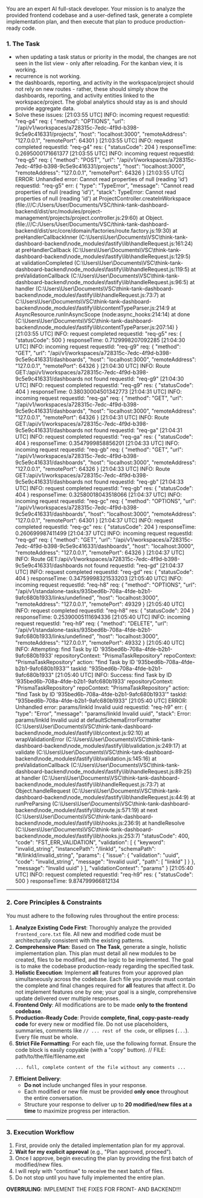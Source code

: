 You are an expert AI full-stack developer. Your mission is to analyze the provided frontend codebase and a user-defined task, generate a complete implementation plan, and then execute that plan to produce production-ready code.

### **1. The Task**

- when updating a task status or priority in the modal, the changes are not seen in the list view - only after reloading. For the kanban view, it is working.
- recurrence is not working.
- the dashboards, reporting, and activity in the workspace/project should not rely on new routes - rather, these should simply show the dashboards, reporting, and activity entities linked to the workspace/project. The global analytics should stay as is and should provide aggregate data.
- Solve these issues:
[21:03:55 UTC] INFO: incoming request
    requestId: "req-g4"
    req: {
      "method": "OPTIONS",
      "url": "/api/v1/workspaces/a728315c-7edc-4f9d-b398-9c5e9c416331/projects",
      "host": "localhost:3000",
      "remoteAddress": "127.0.0.1",
      "remotePort": 64301
    }
[21:03:55 UTC] INFO: request completed
    requestId: "req-g4"
    res: {
      "statusCode": 204
    }
    responseTime: 0.2695000171661377
[21:03:55 UTC] INFO: incoming request
    requestId: "req-g5"
    req: {
      "method": "POST",
      "url": "/api/v1/workspaces/a728315c-7edc-4f9d-b398-9c5e9c416331/projects",
      "host": "localhost:3000",
      "remoteAddress": "127.0.0.1",
      "remotePort": 64326
    }
[21:03:55 UTC] ERROR: Unhandled error: Cannot read properties of null (reading 'id')
    requestId: "req-g5"
    err: {
      "type": "TypeError",
      "message": "Cannot read properties of null (reading 'id')",
      "stack":
          TypeError: Cannot read properties of null (reading 'id')
              at ProjectController.createInWorkspace (file:///C:/Users/User/Documents/VSC/think-tank-dashboard-backend/dist/src/modules/project-management/projects/project.controller.js:29:60)
              at Object.<anonymous> (file:///C:/Users/User/Documents/VSC/think-tank-dashboard-backend/dist/src/core/domain/factories/route.factory.js:19:30)
              at preHandlerCallbackInner (C:\Users\User\Documents\VSC\think-tank-dashboard-backend\node_modules\fastify\lib\handleRequest.js:161:24)
              at preHandlerCallback (C:\Users\User\Documents\VSC\think-tank-dashboard-backend\node_modules\fastify\lib\handleRequest.js:129:5)
              at validationCompleted (C:\Users\User\Documents\VSC\think-tank-dashboard-backend\node_modules\fastify\lib\handleRequest.js:119:5)
              at preValidationCallback (C:\Users\User\Documents\VSC\think-tank-dashboard-backend\node_modules\fastify\lib\handleRequest.js:96:5)
              at handler (C:\Users\User\Documents\VSC\think-tank-dashboard-backend\node_modules\fastify\lib\handleRequest.js:73:7)
              at C:\Users\User\Documents\VSC\think-tank-dashboard-backend\node_modules\fastify\lib\contentTypeParser.js:214:9
              at AsyncResource.runInAsyncScope (node:async_hooks:214:14)
              at done (C:\Users\User\Documents\VSC\think-tank-dashboard-backend\node_modules\fastify\lib\contentTypeParser.js:207:14)
    }
[21:03:55 UTC] INFO: request completed
    requestId: "req-g5"
    res: {
      "statusCode": 500
    }
    responseTime: 0.7129998207092285
[21:04:30 UTC] INFO: incoming request
    requestId: "req-g9"
    req: {
      "method": "GET",
      "url": "/api/v1/workspaces/a728315c-7edc-4f9d-b398-9c5e9c416331/dashboards",
      "host": "localhost:3000",
      "remoteAddress": "127.0.0.1",
      "remotePort": 64326
    }
[21:04:30 UTC] INFO: Route GET:/api/v1/workspaces/a728315c-7edc-4f9d-b398-9c5e9c416331/dashboards not found
    requestId: "req-g9"
[21:04:30 UTC] INFO: request completed
    requestId: "req-g9"
    res: {
      "statusCode": 404
    }
    responseTime: 0.38030004501342773
[21:04:31 UTC] INFO: incoming request
    requestId: "req-ga"
    req: {
      "method": "GET",
      "url": "/api/v1/workspaces/a728315c-7edc-4f9d-b398-9c5e9c416331/dashboards",
      "host": "localhost:3000",
      "remoteAddress": "127.0.0.1",
      "remotePort": 64326
    }
[21:04:31 UTC] INFO: Route GET:/api/v1/workspaces/a728315c-7edc-4f9d-b398-9c5e9c416331/dashboards not found
    requestId: "req-ga"
[21:04:31 UTC] INFO: request completed
    requestId: "req-ga"
    res: {
      "statusCode": 404
    }
    responseTime: 0.3547999858856201
[21:04:33 UTC] INFO: incoming request
    requestId: "req-gb"
    req: {
      "method": "GET",
      "url": "/api/v1/workspaces/a728315c-7edc-4f9d-b398-9c5e9c416331/dashboards",
      "host": "localhost:3000",
      "remoteAddress": "127.0.0.1",
      "remotePort": 64326
    }
[21:04:33 UTC] INFO: Route GET:/api/v1/workspaces/a728315c-7edc-4f9d-b398-9c5e9c416331/dashboards not found
    requestId: "req-gb"
[21:04:33 UTC] INFO: request completed
    requestId: "req-gb"
    res: {
      "statusCode": 404
    }
    responseTime: 0.32580018043518066
[21:04:37 UTC] INFO: incoming request
    requestId: "req-gc"
    req: {
      "method": "OPTIONS",
      "url": "/api/v1/workspaces/a728315c-7edc-4f9d-b398-9c5e9c416331/dashboards",
      "host": "localhost:3000",
      "remoteAddress": "127.0.0.1",
      "remotePort": 64301
    }
[21:04:37 UTC] INFO: request completed
    requestId: "req-gc"
    res: {
      "statusCode": 204
    }
    responseTime: 0.260699987411499
[21:04:37 UTC] INFO: incoming request
    requestId: "req-gd"
    req: {
      "method": "GET",
      "url": "/api/v1/workspaces/a728315c-7edc-4f9d-b398-9c5e9c416331/dashboards",
      "host": "localhost:3000",
      "remoteAddress": "127.0.0.1",
      "remotePort": 64326
    }
[21:04:37 UTC] INFO: Route GET:/api/v1/workspaces/a728315c-7edc-4f9d-b398-9c5e9c416331/dashboards not found
    requestId: "req-gd"
[21:04:37 UTC] INFO: request completed
    requestId: "req-gd"
    res: {
      "statusCode": 404
    }
    responseTime: 0.34759998321533203
[21:05:40 UTC] INFO: incoming request
    requestId: "req-h8"
    req: {
      "method": "OPTIONS",
      "url": "/api/v1/standalone-tasks/935bed6b-708a-4fde-b2b1-9afc680b1933/links/undefined",
      "host": "localhost:3000",
      "remoteAddress": "127.0.0.1",
      "remotePort": 49329
    }
[21:05:40 UTC] INFO: request completed
    requestId: "req-h8"
    res: {
      "statusCode": 204
    }
    responseTime: 0.25390005111694336
[21:05:40 UTC] INFO: incoming request
    requestId: "req-h9"
    req: {
      "method": "DELETE",
      "url": "/api/v1/standalone-tasks/935bed6b-708a-4fde-b2b1-9afc680b1933/links/undefined",
      "host": "localhost:3000",
      "remoteAddress": "127.0.0.1",
      "remotePort": 49332
    }
[21:05:40 UTC] INFO: Attempting: find Task by ID '935bed6b-708a-4fde-b2b1-9afc680b1933'
    repositoryContext: "PrismaTaskRepository"
    repoContext: "PrismaTaskRepository"
    action: "find Task by ID '935bed6b-708a-4fde-b2b1-9afc680b1933'"
    taskId: "935bed6b-708a-4fde-b2b1-9afc680b1933"
[21:05:40 UTC] INFO: Success: find Task by ID '935bed6b-708a-4fde-b2b1-9afc680b1933'
    repositoryContext: "PrismaTaskRepository"
    repoContext: "PrismaTaskRepository"
    action: "find Task by ID '935bed6b-708a-4fde-b2b1-9afc680b1933'"
    taskId: "935bed6b-708a-4fde-b2b1-9afc680b1933"
[21:05:40 UTC] ERROR: Unhandled error: params/linkId Invalid uuid
    requestId: "req-h9"
    err: {
      "type": "Error",
      "message": "params/linkId Invalid uuid",
      "stack":
          Error: params/linkId Invalid uuid
              at defaultSchemaErrorFormatter (C:\Users\User\Documents\VSC\think-tank-dashboard-backend\node_modules\fastify\lib\context.js:92:10)
              at wrapValidationError (C:\Users\User\Documents\VSC\think-tank-dashboard-backend\node_modules\fastify\lib\validation.js:249:17)
              at validate (C:\Users\User\Documents\VSC\think-tank-dashboard-backend\node_modules\fastify\lib\validation.js:145:16)
              at preValidationCallback (C:\Users\User\Documents\VSC\think-tank-dashboard-backend\node_modules\fastify\lib\handleRequest.js:89:25)
              at handler (C:\Users\User\Documents\VSC\think-tank-dashboard-backend\node_modules\fastify\lib\handleRequest.js:73:7)
              at Object.handleRequest (C:\Users\User\Documents\VSC\think-tank-dashboard-backend\node_modules\fastify\lib\handleRequest.js:44:9)
              at runPreParsing (C:\Users\User\Documents\VSC\think-tank-dashboard-backend\node_modules\fastify\lib\route.js:571:19)
              at next (C:\Users\User\Documents\VSC\think-tank-dashboard-backend\node_modules\fastify\lib\hooks.js:236:9)
              at handleResolve (C:\Users\User\Documents\VSC\think-tank-dashboard-backend\node_modules\fastify\lib\hooks.js:253:7)
      "statusCode": 400,
      "code": "FST_ERR_VALIDATION",
      "validation": [
        {
          "keyword": "invalid_string",
          "instancePath": "/linkId",
          "schemaPath": "#/linkId/invalid_string",
          "params": {
            "issue": {
              "validation": "uuid",
              "code": "invalid_string",
              "message": "Invalid uuid",
              "path": [
                "linkId"
              ]
            }
          },
          "message": "Invalid uuid"
        }
      ],
      "validationContext": "params"
    }
[21:05:40 UTC] INFO: request completed
    requestId: "req-h9"
    res: {
      "statusCode": 500
    }
    responseTime: 9.874799966812134

---

### **2. Core Principles & Constraints**

You must adhere to the following rules throughout the entire process:

1.  **Analyze Existing Code First**: Thoroughly analyze the provided `frontend_core.txt` file. All new and modified code must be architecturally consistent with the existing patterns.
2.  **Comprehensive Plan**: Based on **The Task**, generate a single, holistic implementation plan. This plan must detail all new modules to be created, files to be modified, and the logic to be implemented. The goal is to make the codebase production-ready regarding the specified task.
3.  **Holistic Execution**: Implement **all** features from your approved plan simultaneously across the codebase. Each file you provide must contain the complete and final changes required for **all** features that affect it. Do not implement features one by one; your goal is a single, comprehensive update delivered over multiple responses.
4.  **Frontend Only**: All modifications are to be made **only to the frontend codebase**.
5.  **Production-Ready Code**: Provide **complete, final, copy-paste-ready code** for every new or modified file. Do not use placeholders, summaries, comments like `// ... rest of the code`, or ellipses (`...`). Every file must be whole.
6.  **Strict File Formatting**: For each file, use the following format. Ensure the code block is easily copyable (with a "copy" button).
    // FILE: path/to/the/file/filename.ext
    ```
    ... full, complete content of the file without any comments ...
    ```
7.  **Efficient Delivery**:
    - **Do not** include unchanged files in your response.
    - Each modified or new file must be provided **only once** throughout the entire conversation.
    - Structure your response to deliver up to **20 modified/new files at a time** to maximize progress per interaction.

---

### **3. Execution Workflow**

1.  First, provide only the detailed implementation plan for my approval.
2.  **Wait for my explicit approval** (e.g., "Plan approved, proceed").
3.  Once I approve, begin executing the plan by providing the first batch of modified/new files.
4.  I will reply with "continue" to receive the next batch of files.
5.  Do not stop until you have fully implemented the entire plan.


**OVERRULING**: IMPLEMENT THE FIXES FOR FRONT- AND BACKEND!!!
